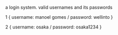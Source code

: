 a login system.
valid usernames and its passwords

1 {
  username: manoel gomes
  /
  password: wellinto
}

2 {
  username: osaka
  /
  password: osaka1234
}
